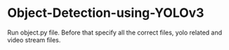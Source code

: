 # Object-Detection-using-YOLOv3
Run object.py file.
Before that specify all the correct files, yolo related and video stream files.
